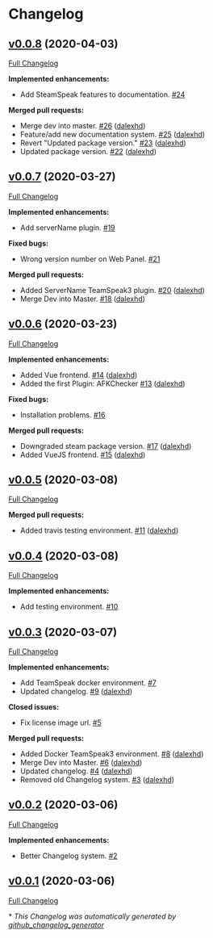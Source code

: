 # Changelog

## [v0.0.8](https://github.com/dalexhd/steamspeak/tree/v0.0.8) (2020-04-03)

[Full Changelog](https://github.com/dalexhd/steamspeak/compare/v0.0.7...v0.0.8)

**Implemented enhancements:**

- Add SteamSpeak features to documentation. [\#24](https://github.com/dalexhd/SteamSpeak/issues/24)

**Merged pull requests:**

- Merge dev into master. [\#26](https://github.com/dalexhd/SteamSpeak/pull/26) ([dalexhd](https://github.com/dalexhd))
- Feature/add new documentation system. [\#25](https://github.com/dalexhd/SteamSpeak/pull/25) ([dalexhd](https://github.com/dalexhd))
- Revert "Updated package version." [\#23](https://github.com/dalexhd/SteamSpeak/pull/23) ([dalexhd](https://github.com/dalexhd))
- Updated package version. [\#22](https://github.com/dalexhd/SteamSpeak/pull/22) ([dalexhd](https://github.com/dalexhd))

## [v0.0.7](https://github.com/dalexhd/steamspeak/tree/v0.0.7) (2020-03-27)

[Full Changelog](https://github.com/dalexhd/steamspeak/compare/v0.0.6...v0.0.7)

**Implemented enhancements:**

- Add serverName plugin. [\#19](https://github.com/dalexhd/SteamSpeak/issues/19)

**Fixed bugs:**

- Wrong version number on Web Panel. [\#21](https://github.com/dalexhd/SteamSpeak/issues/21)

**Merged pull requests:**

- Added ServerName TeamSpeak3 plugin. [\#20](https://github.com/dalexhd/SteamSpeak/pull/20) ([dalexhd](https://github.com/dalexhd))
- Merge Dev into Master. [\#18](https://github.com/dalexhd/SteamSpeak/pull/18) ([dalexhd](https://github.com/dalexhd))

## [v0.0.6](https://github.com/dalexhd/steamspeak/tree/v0.0.6) (2020-03-23)

[Full Changelog](https://github.com/dalexhd/steamspeak/compare/v0.0.5...v0.0.6)

**Implemented enhancements:**

- Added Vue frontend. [\#14](https://github.com/dalexhd/SteamSpeak/pull/14) ([dalexhd](https://github.com/dalexhd))
- Added the first Plugin: AFKChecker [\#13](https://github.com/dalexhd/SteamSpeak/pull/13) ([dalexhd](https://github.com/dalexhd))

**Fixed bugs:**

- Installation problems. [\#16](https://github.com/dalexhd/SteamSpeak/issues/16)

**Merged pull requests:**

- Downgraded steam package version. [\#17](https://github.com/dalexhd/SteamSpeak/pull/17) ([dalexhd](https://github.com/dalexhd))
- Added VueJS frontend. [\#15](https://github.com/dalexhd/SteamSpeak/pull/15) ([dalexhd](https://github.com/dalexhd))

## [v0.0.5](https://github.com/dalexhd/steamspeak/tree/v0.0.5) (2020-03-08)

[Full Changelog](https://github.com/dalexhd/steamspeak/compare/v0.0.4...v0.0.5)

**Merged pull requests:**

- Added travis testing environment. [\#11](https://github.com/dalexhd/SteamSpeak/pull/11) ([dalexhd](https://github.com/dalexhd))

## [v0.0.4](https://github.com/dalexhd/steamspeak/tree/v0.0.4) (2020-03-08)

[Full Changelog](https://github.com/dalexhd/steamspeak/compare/v0.0.3...v0.0.4)

**Implemented enhancements:**

- Add testing environment. [\#10](https://github.com/dalexhd/SteamSpeak/issues/10)

## [v0.0.3](https://github.com/dalexhd/steamspeak/tree/v0.0.3) (2020-03-07)

[Full Changelog](https://github.com/dalexhd/steamspeak/compare/v0.0.2...v0.0.3)

**Implemented enhancements:**

- Add TeamSpeak docker environment. [\#7](https://github.com/dalexhd/SteamSpeak/issues/7)
- Updated changelog. [\#9](https://github.com/dalexhd/SteamSpeak/pull/9) ([dalexhd](https://github.com/dalexhd))

**Closed issues:**

- Fix license image url. [\#5](https://github.com/dalexhd/SteamSpeak/issues/5)

**Merged pull requests:**

- Added Docker TeamSpeak3 environment. [\#8](https://github.com/dalexhd/SteamSpeak/pull/8) ([dalexhd](https://github.com/dalexhd))
- Merge Dev into Master. [\#6](https://github.com/dalexhd/SteamSpeak/pull/6) ([dalexhd](https://github.com/dalexhd))
- Updated changelog. [\#4](https://github.com/dalexhd/SteamSpeak/pull/4) ([dalexhd](https://github.com/dalexhd))
- Removed old Changelog system. [\#3](https://github.com/dalexhd/SteamSpeak/pull/3) ([dalexhd](https://github.com/dalexhd))

## [v0.0.2](https://github.com/dalexhd/steamspeak/tree/v0.0.2) (2020-03-06)

[Full Changelog](https://github.com/dalexhd/steamspeak/compare/v0.0.1...v0.0.2)

**Implemented enhancements:**

- Better Changelog system. [\#2](https://github.com/dalexhd/SteamSpeak/issues/2)

## [v0.0.1](https://github.com/dalexhd/steamspeak/tree/v0.0.1) (2020-03-06)

[Full Changelog](https://github.com/dalexhd/steamspeak/compare/db8aa515651f180a5e53d932c5f816d256b51d3d...v0.0.1)



\* *This Changelog was automatically generated by [github_changelog_generator](https://github.com/github-changelog-generator/github-changelog-generator)*
